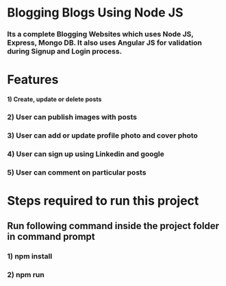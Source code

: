# Blogging Blogs Using Node JS

### Its a complete Blogging Websites which uses Node JS, Express, Mongo DB. It also uses Angular JS for validation during Signup and Login process.

# Features

#### 1) Create, update or delete posts
### 2) User can publish images with posts
### 3) User can add or update profile photo and cover photo
### 4) User can sign up using Linkedin and google
### 5) User can comment on particular posts

# Steps required to run this project

## Run following command inside the project folder in command prompt
### 1) npm install
### 2) npm run
